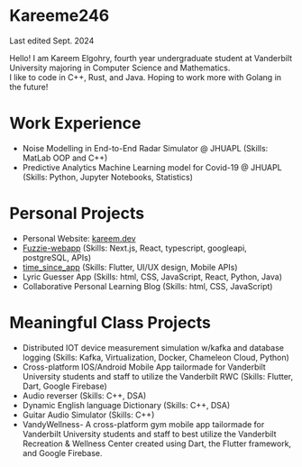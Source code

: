 # Kareeme246

Last edited Sept. 2024

Hello! I am Kareem Elgohry, fourth year undergraduate student at Vanderbilt University majoring in Computer Science and Mathematics. \
I like to code in C++, Rust, and Java. Hoping to work more with Golang in the future!

# Work Experience
  
  * Noise Modelling in End-to-End Radar Simulator @ JHUAPL (Skills: MatLab OOP and C++)
  * Predictive Analytics Machine Learning model for Covid-19 @ JHUAPL (Skills: Python, Jupyter Notebooks, Statistics)

# Personal Projects

  * Personal Website: [kareem.dev](https://kareemdev.vercel.app/)
  * [Fuzzie-webapp](https://github.com/Kareeme246/fuzzie-webapp) (Skills: Next.js, React, typescript, googleapi, postgreSQL, APIs)
  * [time_since_app](https://github.com/Kareeme246/time_since_app) (Skills: Flutter, UI/UX design, Mobile APIs)
  * Lyric Guesser App (Skills: html, CSS, JavaScript, React, Python, Java)
  * Collaborative Personal Learning Blog (Skills: html, CSS, JavaScript)

# Meaningful Class Projects

  * Distributed IOT device measurement simulation w/kafka and database logging (Skills: Kafka, Virtualization, Docker, Chameleon Cloud, Python)
  * Cross-platform IOS/Android Mobile App tailormade for Vanderbilt University students and staff to utilize the Vanderbilt RWC (Skills: Flutter, Dart, Google Firebase)
  * Audio reverser (Skills: C++, DSA)
  * Dynamic English language Dictionary (Skills: C++, DSA)
  * Guitar Audio Simulator (Skills: C++)
  * VandyWellness- A cross-platform gym mobile app tailormade for Vanderbilt University students and staff to best utilize the Vanderbilt Recreation & Wellness Center created using Dart, the Flutter framework, and Google Firebase.
